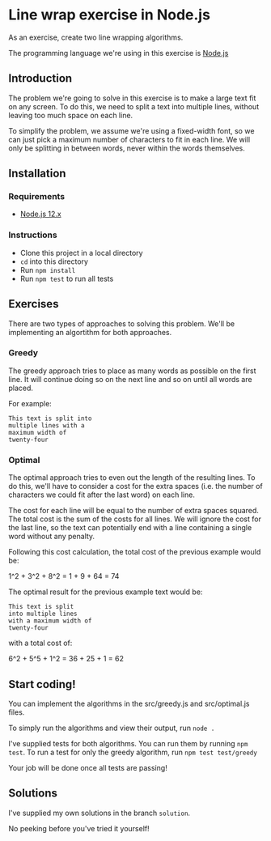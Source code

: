 # Line wrap exercise in Node.js

As an exercise, create two line wrapping algorithms.

The programming language we're using in this exercise is [Node.js](https://nodejs.org/)


## Introduction

The problem we're going to solve in this exercise is to make a large text fit on any screen.
To do this, we need to split a text into multiple lines, without leaving too much space on each line.

To simplify the problem, we assume we're using a fixed-width font, so we can just pick a
maximum number of characters to fit in each line. We will only be splitting in between words,
never within the words themselves.


## Installation

### Requirements

* [Node.js 12.x](https://nodejs.org/)

### Instructions

* Clone this project in a local directory
* `cd` into this directory
* Run `npm install`
* Run `npm test` to run all tests


## Exercises

There are two types of approaches to solving this problem.
We'll be implementing an algortithm for both approaches.

### Greedy

The greedy approach tries to place as many words as possible on the first line.
It will continue doing so on the next line and so on until all words are placed.

For example:

```
This text is split into
multiple lines with a
maximum width of
twenty-four
```

### Optimal

The optimal approach tries to even out the length of the resulting lines.
To do this, we'll have to consider a cost for the extra spaces (i.e.
the number of characters we could fit after the last word) on each line.

The cost for each line will be equal to the number of extra spaces squared.
The total cost is the sum of the costs for all lines.
We will ignore the cost for the last line, so the text can potentially end
with a line containing a single word without any penalty. 

Following this cost calculation, the total cost of the previous example would be:

1^2 + 3^2 + 8^2 = 1 + 9 + 64 = 74

The optimal result for the previous example text would be:

```
This text is split
into multiple lines
with a maximum width of
twenty-four
```

with a total cost of:

6^2 + 5^5 + 1^2 = 36 + 25 + 1 = 62


## Start coding!

You can implement the algorithms in the src/greedy.js and src/optimal.js files.

To simply run the algorithms and view their output, run `node .`

I've supplied tests for both algorithms. You can run them by running `npm test`.
To run a test for only the greedy algorithm, run `npm test test/greedy`

Your job will be done once all tests are passing!

## Solutions

I've supplied my own solutions in the branch `solution`.

No peeking before you've tried it yourself!
